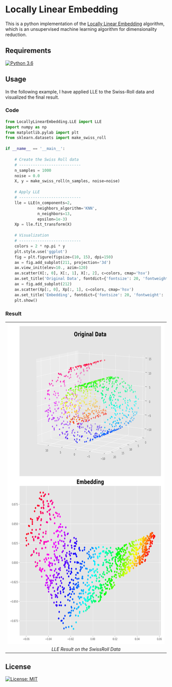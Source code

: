 # Locally Linear Embedding
This is a python implementation of the [Locally Linear Embedding](https://cs.nyu.edu/~roweis/lle/algorithm.html) algorithm,
which is an unsupervised machine learning algorithm for dimensionality reduction.

## Requirements 
[![Python 3.6](https://img.shields.io/badge/python-3.6-blue.svg)](https://www.python.org/downloads/release/python-360/)

## Usage 

In the following example, I have applied LLE to the Swiss-Roll data and visualized the final result.

### Code

``` python
from LocallyLinearEmbedding.LLE import LLE
import numpy as np
from matplotlib.pylab import plt
from sklearn.datasets import make_swiss_roll

if __name__ == '__main__':
    
    # Create the Swiss Roll data
    # ---------------------------
    n_samples = 1000
    noise = 0.0
    X, y = make_swiss_roll(n_samples, noise=noise)

    # Apply LLE
    # ---------------------------
    lle = LLE(n_components=2,
              neighbors_algorithm='KNN',
              n_neighbors=13,
              epsilon=1e-3)
    Xp = lle.fit_transform(X)

    # Visualization
    # ---------------------------
    colors = 2 * np.pi * y
    plt.style.use('ggplot')
    fig = plt.figure(figsize=(10, 15), dpi=150)
    ax = fig.add_subplot(211, projection='3d')
    ax.view_init(elev=10., azim=120)
    ax.scatter(X[:, 0], X[:, 1], X[:, 2], c=colors, cmap='hsv')
    ax.set_title('Original Data', fontdict={'fontsize': 20, 'fontweight': 'bold'})
    ax = fig.add_subplot(212)
    ax.scatter(Xp[:, 0], Xp[:, 1], c=colors, cmap='hsv')
    ax.set_title('Embedding', fontdict={'fontsize': 20, 'fontweight': 'bold'})
    plt.show()
```

### Result
<center>
<div>
  <table>
    <tr>
      <td><img src="plots/LLE_SwissRoll.png" width=600, height=1000/></td>
    </tr>
    <tr>
      <td align="center"><em>LLE Result on the SwissRoll Data</em></td>
    </tr>
  </table>
</div>
</center>


## License
[![License: MIT](https://img.shields.io/badge/License-MIT-yellow.svg)](https://opensource.org/licenses/MIT)
